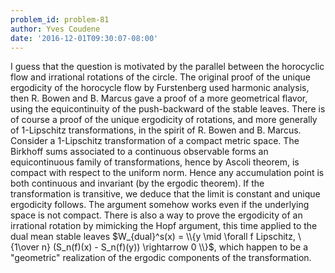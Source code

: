 ```yaml
---
problem_id: problem-81
author: Yves Coudene
date: '2016-12-01T09:30:07-08:00'
---
```

I guess that the question is motivated by the parallel between the horocyclic
flow and irrational rotations of the circle. The original proof of the unique
ergodicity of the horocycle flow by Furstenberg used harmonic analysis, then
R. Bowen and B. Marcus gave a proof of a more geometrical flavor, using the
equicontinuity of the push-backward of the stable leaves. There is of course a
proof of the unique ergodicity of rotations, and more generally of 1-Lipschitz
transformations, in the spirit of R. Bowen and B. Marcus. Consider a
1-Lipschitz transformation of a compact metric space. The Birkhoff sums
associated to a continuous observable forms an equicontinuous family of
transformations, hence by Ascoli theorem, is compact with respect to the
uniform norm. Hence any accumulation point is both continuous and invariant
(by the ergodic theorem). If the transformation is transitive, we deduce that
the limit is constant and unique ergodicity follows. The argument somehow
works even if the underlying space is not compact. There is also a way to
prove the ergodicity of an irrational rotation by mimicking the Hopf argument,
this time applied to the dual mean stable leaves $W_{dual}^s(x) = \\{y \mid
\forall f Lipschitz, \ {1\over n} (S_n(f)(x) - S_n(f)(y)) \rightarrow 0 \\}$,
which happen to be a "geometric" realization of the ergodic components of the
transformation.

